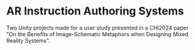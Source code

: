 # AR Instruction Authoring Systems
Two Unity projects made for a user study presented in a CHI2024 paper "On the Benefits of Image-Schematic Metaphors when Designing Mixed Reality Systems".
